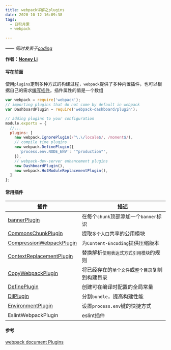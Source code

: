 ```yaml
---
title: webpack详解之plugins
date: 2020-10-12 16:09:38
tags:
  - 日积月累
  - webpack

---
```


[Noney Li]: https://github.com/noney/ "noneyli"

*—— 同时发表于[coding](http://0kv30q.coding-pages.com/)*

__作者：[Noney Li]__

#### 写在前面

使用`plugins`定制多种方式的构建过程，`webpack`提供了多种内置插件，也可以根据自己的需求[编写插件](https://webpack.js.org/contribute/writing-a-plugin/)。插件属性的值是一个数组

```javascript
var webpack = require('webpack');
// importing plugins that do not come by default in webpack
var DashboardPlugin = require('webpack-dashboard/plugin');

// adding plugins to your configuration
module.exports = {
  //...
  plugins: [
    new webpack.IgnorePlugin(/^\.\/locale$/, /moment$/),
    // compile time plugins
    new webpack.DefinePlugin({
      'process.env.NODE_ENV': '"production"',
    }),
    // webpack-dev-server enhancement plugins
    new DashboardPlugin(),
    new webpack.HotModuleReplacementPlugin(),
  ]
};
```

<!-- more -->

#### 常用插件

| 插件                                                         | 描述                                             |
| ------------------------------------------------------------ | ------------------------------------------------ |
| [bannerPlugin](http://0kv30q.coding-pages.com/2020/10/13/webpack%E5%B8%B8%E7%94%A8%E6%8F%92%E4%BB%B6%E4%B9%8BbannerPlugin/) | 在每个`chunk`顶部添加一个`banner`标识            |
| [CommonsChunkPlugin](http://0kv30q.coding-pages.com/2020/10/13/webpack%E5%B8%B8%E7%94%A8%E6%8F%92%E4%BB%B6%E4%B9%8BCommonsChunkPlugin/) | 提取`多个入口`共享的公用模块                     |
| [CompressionWebpackPlugin](http://0kv30q.coding-pages.com/2020/10/15/webpack常用插件之CompressionWebpackPlugin/) | 为`Content-Encoding`提供压缩版本                 |
| [ContextReplacementPlugin](http://0kv30q.coding-pages.com/2020/10/15/webpack%E5%B8%B8%E7%94%A8%E6%8F%92%E4%BB%B6%E4%B9%8BContextReplacementPlugin/) | 替换解析`使用表达式方式引用模块`的规则           |
| [CopyWebpackPlugin](http://0kv30q.coding-pages.com/2020/10/19/webpack%E5%B8%B8%E7%94%A8%E6%8F%92%E4%BB%B6%E4%B9%8BCopyWebpackPlugin/) | 将已经存在的`单个文件`或`整个目录`复制到构建目录 |
| [DefinePlugin](http://0kv30q.coding-pages.com/2020/10/19/webpack%E5%B8%B8%E7%94%A8%E6%8F%92%E4%BB%B6%E4%B9%8BDefinePlugin/) | 创建可在编译时配置的全局常量                     |
| [DllPlugin](http://0kv30q.coding-pages.com/2020/10/19/webpack%E5%B8%B8%E7%94%A8%E6%8F%92%E4%BB%B6%E4%B9%8BDllPlugin/) | 分割`bundle`，提高构建性能                       |
| [EnvironmentPlugin](http://0kv30q.coding-pages.com/2020/10/20/webpack%E5%B8%B8%E7%94%A8%E6%8F%92%E4%BB%B6%E4%B9%8BEnvironmentPlugin/) | 设置`process.env`键的快捷方式                    |
| EslintWebpackPlugin                                          | eslint插件                                       |

#### 参考

[webpack document Plugins](https://webpack.js.org/configuration/plugins/)






